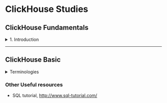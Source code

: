 # ClickHouse Studies


## ClickHouse Fundamentals 

<details>
  <summary>1. Introduction</summary>

# Basics

## ClickHouse Install
- ClickHouse - ClickStream + Datawarehouse
- What is OLAP?
- Install ClickHouse
    - [Quick install](https://clickhouse.com/docs/en/install)
    - `curl https://clickhouse.com/ | sh` : Download Clickhouse locally
        - OK for study, testing purpose. Not for prod.
    - `./clickhouse` : Run the following command to start clickhouse-local
    - `SHOW DATABASES;`

    - `sudo clickhouse start` : Start clickhouse-server 
    - `clickhouse-client --password` : Start clickhouse-client
- ClickHouse Keeper - TBadded

## [Docker Desktop installation in Windows](https://docs.docker.com/desktop/install/windows-install/)
- Turn Windows features on or off
    - [Hyper-V only for certain windows](https://www.ubackup.com/enterprise-backup/windows-11-hyper-v-not-showing.html#:~:text=Way%201.,-Enable%20Hyper%2DV&text=Launch%20Control%20Panel%2C%20open%20Turn,V%20features%20and%20click%20OK.) such as window 10/11 pro
    - Windows Subsystem for Linux
    - `wsl --version` - to find out the version
    - `wsl --update`
    - `wsl --set-default-version 1/2` - whichever version 1 or 2 you want
    - `docker version` : show both Client and Server versions
    - `docker images` : list images you have got
- Clickhouse images
    - `docker pull clickhouse/clickhouse-client` : clickhouse/clickhouse-client
    - `clickhouse/clickhouse-server image` 
    - `docker pull clickhouse/clickhouse-keeper` : [ClickHouse Keeper](https://hub.docker.com/r/clickhouse/clickhouse-keeper) (clickhouse-keeper), https://clickhouse.com/docs/en/guides/sre/keeper/clickhouse-keeper
    - `docker pull clickhouse/upgrade-check`
- ClickHouse 
    - http://localhost:8123/play
    - clickhouse client uses TCP interface to connect to the server
    - Install Ubunto on VMWareWorkstation pro, https://www.youtube.com/watch?v=luhHDo4ei34&t=3s
    - `sudo docker run hello-world`
    - `sudo docker run -d --name clickhouse-for-course --ulimit nofile=262144:262144 clickhouse/clickhouse-server`
    - `sudo docker container ls` or `docker container ls`
    - `sudo docker exec -it d7 /bin/bash`


</details>

---

## ClickHouse Basic 
<details>
  <summary>Terminologies</summary>

- **[Common Table Expression(CTE)](https://www.atlassian.com/data/sql/using-common-table-expressions)** 
    - It is also known as sub-query factoring or with clause.
    - Example table : employeeID, employeeName, Salary

    ```
        SELECT * FROM employeedb;

        -- Fetch employees who earn more than average salary of all employees 
        -- Option 1
        -- use average_salary as alias 
        -- list column inside the alias. In this case, avg_salary
        with average_salary (avg_salary) as 
           (
            select cast (avg(salary) as int) from emloyeedb
           )
        select * 
        from employeedb edb, average_salary av
        where edb.salary > av.avg_sal;  -- There is no table col with average_salary and you need to create a new query for it. Instead, you could use with clause.
    ```

    ```
        table colums: store_id, store_name, product, quantity, cost
        select * from sales;
        -- MAIN QUERY: Find stores whose sales are better than average sales across all stores
        -- 1. Find total sales per each store - total_sales
            select s.store_id, sum(cost) as total_sales_per_store
            from sales s
            group by s.store_id;
        -- 2. Find average sales with respect to all the stores avg_sales 
        -- We need to reuse the 
        -- 3. Find the stores where total_sales > avg_sales of all stores
    - Another example
        ```
            select
                avg(price)
            from uk_price_paid
            where town = my_town;

            with most_expensive as (
                select * from uk_price_paid
                order by price desc
                limit 10
            )
            select
                avg(price)
            from most_expensive;
        
        ```


    ```
- **Data Types**
    - <ins> Integer types:</ins> signed and unsigned integers (UInt8, UInt16, UInt32, UInt64, UInt128, UInt256, Int8, Int16, Int32, Int64, Int128, Int256)
    - <ins> Floating-point numbers:</ins> floats(Float32 and Float64) and Decimal values
    - <ins> Boolean:</ins> ClickHouse has a Boolean type
    - <ins> Strings:</ins> String and FixedString
    - <ins> Dates:</ins> use Date and Date32 for days, and DateTime and DateTime64 for instances in time
    - <ins> JSON:</ins> the JSON object stores a JSON document in a single column
    - <ins> UUID:</ins> a performant option for storing UUID values
    - <ins> Low cardinality types:</ins> use an Enum when you have a handful of unique values, or use LowCardinality when you have up to 10,000 unique values of a column
    - <ins> Arrays:</ins> any column can be defined as an Array of values
    - <ins> Maps:</ins> use Map for storing key/value pairs
    - <ins> Aggregation function types:</ins> use SimpleAggregateFunction and AggregateFunction for storing the intermediate status of aggregate function results
    - <ins> Nested data structures:</ins> A Nested data structure is like a table inside a cell
    - <ins> Tuples:</ins> A Tuple of elements, each having an individual type.
    - <ins> Nullable:</ins> Nullable allows you to store a value as NULL when a value is "missing" (instead of the column settings its default value for the data type)
    - <ins> IP addresses:</ins> use IPv4 and IPv6 to efficiently store IP addresses
    - <ins> Geo types:</ins> for geographical data, including Point, Ring, Polygon and MultiPolygon
    - <ins> Special data types:</ins> including Expression, Set, Nothing and Interval
- **Datatypes (Interesting)**
    - ***Arrays*** - e.g use function ids Array(UInt32) or use square brackets [ ] 
    - ***[Nullable](https://clickhouse.com/docs/en/sql-reference/data-types/nullable)*** - It is not recommended to use Nullable unless you have to for your use case. 
        - If metric is not Nullable, the value would be 0.
        - To store Nullable type values in a table column, ClickHouse uses a separate file with NULL masks in addition to normal file with values. Mask of 0s and 1s. 
        - Whenever you query, that hidden cols get joined with the actual cols.
        - It has overhead both storage and CPU processing.
        - ***IMPORTANT NOTE:*** Using Nullable almost always negatively affects performance, keep this in mind when designing your databases.
    - ***Enums*** - if you have string cols, you can use Enum.
    - ***[LowCardinality](https://clickhouse.com/docs/en/sql-reference/data-types/lowcardinality)*** - It is highly recommended to use with strings.
        - Useful when you have a column with a relatively small number of unique values
        - Stores values as integers - use dictionary encoding
        - Advantage over Enums:
            - You can dynamically add new values and you don't need to know all the unique values at the time of table creation 

        ```
            CREATE TABLE lc_t
            (
                `id` UInt16,
                `strings` LowCardinality(String)
            )
            ENGINE = MergeTree()
            ORDER BY id
        ```

- **Database**
    - ***Predefined databases***
        - <ins>default</ins> : Initially empty, it will contain tables that are created witout specifying a database
        - <ins>system</ins> : Contains over 60 system tables that maintain all sorts of details and metadata about your clickhouse deployment
        - <ins>INFORMATION_SCHEMA</ins> : Named after an ANSI standard, this database contains metadata about columns, tables, schemas and views (which are alraedy found in the system database)
- **Data Ingestion**
    - To get data in, there are various ways to insert data into clickhouse
    - Ways to ingest data into ClickHouse
        - upload CSV file
        - ClickPipes - currently works for Kafka
            - Kafka is a recommended way.
        - Clickhouse-client and clickhouse-local
        - Messaging service - Kafka, RabbitMQ, SQS, etc.
        - Integration service - Airbute, dbt, Vector, etc.
        - Migrate from another database
        - Client application - Java, Go, Python, etc.
    - Questions to ask when doing data ingestion
        - Where is your data now?
        - What format is your data in? input format to read 
    - Data location
        - Cloud => AWS S3, GCP gcs function, Azure blob - There are table functions for each cloud provider and they provide a table-like interface to files
        - Databases => PostgreSQL, MySQL, MongoDB, SQLite, Any other db ODBC, JDBC => SELECT, INSERT 
        - Open table format => iceberg, hudi, delta lake
        - Services => Kakfa, RabbitMQ, Redis, Hadoop, NATS => Table Engine
- **Data Ingestion Options**
    - local file 
        - `cat yourfile.csv | ./clickhouse client --query="INSERT INTO yourfile.calculate_average FORMAT CSV"`
    - ETL tools - 
    - Kafka, etc.
- **Functions**
    - There are different functions categories:
        - [**regular functions**](https://clickhouse.com/docs/en/sql-reference/functions) -> functions --> they apply to each row separately. Regular functions work as if they are applied to each row separately (for each row, the result of the function does not depend on the other rows)
        - `select lower(town) from uk_price_paid`
        - `select count() from system_functions;`
        - [**aggregate functions**](https://clickhouse.com/docs/en/sql-reference/aggregate-functions) - computation is made based on the values of multiple rows. Aggregate functions accumulate a set of values from various rows (i.e. they depend on the entire set of rows).
            - Aggregate functions work in the normal way as expected by database experts.
            - ClickHouse also supports:
              - Parametric aggregate functions, which accept other parameters in addition to columns.
              - Combinators, which change the behavior of aggregate functions.
            - The list of aggregate functions can be found in this link, https://clickhouse.com/docs/en/sql-reference/aggregate-functions/reference.
            - count, min/max, sum, avg, median, quantile/quantiles - and their variants, any - selects the first encountered value, uniqExact/uniqTheta/uniqHLL12/uniqCombined - (approximate) count of unique values of a column
            - Another groups - statistics
                - varPop/stddevPop/covarPop
                - simpleLinearRegression
                - stochasticLinearRegression/stochasticLogisticRegression
                - corr (the Pearson correlation coefficient)/rankCorr
                - topK/topKWeighted
                - studentTTeset/welchTTest/meanZTest/mannWhitneyUTest, etc (behind the scene, they are C++ functions)

            - `select quantile(0.90)(price) from uk_price_paid`
        - **[Aggregate function combinators](https://clickhouse.com/docs/en/sql-reference/aggregate-functions/combinators)** - Take any aggregate functions and append combinators to it
            - The name of an aggregate function can have a suffix appended to it. This changes the way the aggregate function works.
            - There are so many permutations
            - Other combinators

|Suffix|Description|
|---|---|
|Array|Allows the aggregate function to work with arrays|
|Map|Allows for aggregate function to work with maps|
|SimpleState|Returns a SimpleAggregate Function data type|
|State|Returns an AggregateFunction data type|
|Merge|Merges the intermediate state with the final state of the aggregation|
|MergeState|Similar to Merge, but returns an AggregateFunction type(instead of the result)|
|ForEach|Aggregates over arrays of values|
|OrDefault/OrNull|If there is no input, the default value of the data type is returned(or null)|
|Resample|Lets you divide data into groups and aggregate over the smaller groups|

        - **table functions** --> [for creating table](Table functions are methods for constructing tables.)
        - **[User defined functions](https://clickhouse.com/docs/en/sql-reference/functions/udf)** - Can use SQL based and they are based on lambda expression
            `select arrayMap((x,y) -> lcm(x,y), [7, 10, 15], [9, 100, 120])`
        
        
- **[Granule](https://clickhouse.com/docs/en/engines/table-engines/mergetree-family/mergetree#mergetree-data-storage)** - It is a batch of rows of fixed size which addresses with the primary key. The default value is 8,192 rows per batch. 
    - A granule is the smallest indivisible data set that ClickHouse reads when selecting data. ClickHouse does not split rows or values, so each granule always contains an integer number of rows. The first row of a granule is marked with the value of the primary key for the row.
- **[Input Format](https://clickhouse.com/docs/en/interfaces/formats)** 
    - Clickhouse supports various types of data formats. Popular formats like:
        - Protobuf
        - Avro
        - Parquet
        - Arrow
        - ORC
        - CSV, TSV
        - 20+ formats for JSON data 
- **MergeTree Table** - tbadded
- **Table Engine** : determins
    - How and where the table data is stored
    - Which queries are supported
    - Concurrent data access
    - Whether multithreaded requests are possible
    - How data is replicated.
    - Use ENGINE clause to specify a table engine 
    - ***Table Engine : Popular speical Table Engines*** that provide a unique and useful purpose
        - <ins>Dictionary</ins> - represent dictionary data as a table
        - <ins> View </ins> - implement views ONLY. It only stores SELECT query, no data
        - <ins> Materialized View </ins> - Stores the actual data from a corresponding SELECT query
        - <ins> File </ins> - Useful for exporting table data to a file or converting data from one format to another (csv, TSV, JSON, XML or more)
        - <ins> URL</ins> - Similar to File, but queries data from a remote HTTP/HTTPs server
        - <ins> Memmory </ins> - Stores data only in memory (data is lost on restart), useful for testing
- **[Partition](https://clickhouse.com/docs/en/engines/table-engines/mergetree-family/custom-partitioning-key)**
    - Partitioning is available for the MergeTree family tables, including replicated tables and materialized views.
    - A partition is a logical combination of records in a table by a specified criterion. You can set a partition by an arbitrary criterion, such as by month, by day, or by event type. 
    - Each partition is stored separately to simplify manipulations of this data. When accessing the data, ClickHouse uses the smallest subset of partitions possible
    - Partitions improve performance for queries containing a partitioning key because ClickHouse will filter for that partition before selecting the parts and granules within the partition.
    - **Recommendation :** If you want to improve query performance, focuson defining a good primary key or write a projection or create a materialised view. In most cases, you don't need a partition key. Choose a good clever primary key instead
- **[Primary Key](https://clickhouse.com/docs/en/guides/creating-tables#:~:text=The%20primary%20key%20of%20a,the%20primary%20key%20index%20file.) and Primary Indexes**
    - primary keys in ClickHouse are **not unique** for each row in a table
    - The primary key of a ClickHouse table determines how the data is sorted when written to disk.
    - Every 8,192 rows or 10MB of data (referred to as the index granularity) creates an entry in the primary key index file. This granularity concept creates a sparse index that can easily fit in memory, and the granules represent a stripe of the smallest amount of column data that gets processed during SELECT queries
    - The primary key can be defined using the PRIMARY KEY parameter. If you define a table without a PRIMARY KEY specified, then the key becomes the tuple specified in the ORDER BY clause. If you specify both a PRIMARY KEY and an ORDER BY, the primary key must be a subset of the sort order.
    - All the following Optoin 1, 2 & 3 are the same even though the location of PRIMARY KEY() is different.
    - Syntax Options
        - Option 1 - Defining inside the coloum list

            ```
            CREATE TABLE option1_table
            (
                use_id UInt32,
                message String,
                timestamp DateTime
                metric Decimal(30,2)
                PRIMARY KEY (user_id, timestamp)
            )
            ENGINE = MergeTree
            ```
        - Option 2 - Defining PRIMARY KEY after the TABLE ENGINE

            ```
            CREATE TABLE option2_table
            (
                use_id UInt32,
                message String,
                timestamp DateTime
                metric Decimal(30,2)
            )
            ENGINE = MergeTree
            PRIMARY KEY (user_id, timestamp)
            ```
        - Option 3 - you can have primary key and sort order that are different, but there must be some consistency

            ```
            CREATE TABLE option3_table
            (
                use_id UInt32,
                message String,
                timestamp DateTime
                metric Decimal(30,2)
                PRIMARY KEY(user_id, timestamp)
            )
            ENGINE = MergeTree
            ORDER BY (user_id, timestamp, message)

            ```
    - **Good candidates for primary key columns**
        - lots of queries on a column - if you query a column frequently, adding it to the primary key means its values are indexed and making for faster query performance
        - Order by cardinality in ascedning order, LowCardinality first
    - **Options for creating additional primary indexes**
        - ***Create two tables for the same data*** And the second table with a different primary key 
        - ***Use a projection*** : you can use a single table, but clickhouse creates a hidden table that stores the data sorted in a different day 
        - ***Use a materialized view*** : Stores a data in a separate table based on a SELECT statement, sort the data in the SELECT statement
        - ***Define a skipping index***
    - Further reading
        - [How Clickhouse primary key works and how to choose it](https://medium.com/datadenys/how-clickhouse-primary-key-works-and-how-to-choose-it-4aaf3bf4a8b9)
        - [A Practical Introduction to Primary Indexes in ClickHouse](https://clickhouse.com/docs/en/optimize/sparse-primary-indexes)

- **String functions** - it is part of regular functions
    - **[Manipulating strings](https://clickhouse.com/docs/en/sql-reference/functions/string-functions)** - lower, upper, trim, normalize, encode
    
    - **[Searching strings](https://clickhouse.com/docs/en/sql-reference/functions/string-search-functions)** - Looking for a needle or pattern in a haystack
        - position(haystack, needle[, start_pos])

        ```
        -- How many streets in UK that contains 'King'
        select
            count()
        from uk_price_paid
        where 
            position(street, 'KING') > 0;
        ```
    - Another example

        ```
        select 
            count()
        from uk_price_paid
        where
            multiFuzzyMatchAny(street, 1, ['KING']);
        

        -- Example
            select distinct
                street,
                multiSearchAllPositionsCaseInsensitive(
                    street,
                    ['abbey', 'road']
                ) as positions
            from uk_price_paid
            where not has (positions,0);
        -- Example - want to know the most expensive in town, and which street it is located, https://clickhouse.com/docs/en/sql-reference/aggregate-functions/reference/argmax#:~:text=Calculates%20the%20arg%20value%20for,first%20of%20these%20values%20encountered.
            select
                town,
                max(price),
                -- instead of using subquery, you can use argMax function
                argMax(street, price)
            from uk_price_paid
            group by town;


        ```

    - **[Searching and replacing in strings](https://clickhouse.com/docs/en/sql-reference/functions/string-replace-functions)** - Replacing a needle or pattern in a haystack

- **[Table Function Example](https://clickhouse.com/docs/en/sql-reference/table-functions)**
    - Table functions typically require:
        - URL or path
        - Credentials
        - data format
        - schema
    - Cloud example
    ```
        SELECT timestamp, message
        FROM s3(
            'https://s3.ap-southeast-2.com/data.helloworld{1..3}.csv', --files 1,2,3
            aws_access_key_id,
            aws_secret_access_key,
            'CSV', --data format
            'timestamp UInt64, level String, message String' --data schema inference 
        )
    ```
    - PostgreSQL
        - The database table functions typically require:
            - hostname
            - database name
            - table name
            - credentials
    ```
        SELECT * 
        FROM postgresql(
            'postgre_server:5432', --hostname
            'postgre_database', -- db name
            'postgre_table', -- table name
            'user', --credentials
            'password'
        );
    ```
    - JSON data from Kafka topic
        - Use the Kafka table engine
        - Use clickpipes if you are using clickhouse cloud
    ```
        CREATE TABLE my_table (
            timestamp UInt64,
            level String,
            message String
        )
        ENGINE = Kafka
        SETTINGS    kafka_broker_list = 'localhost:9092',
                    kafka_topic_list = 'my_topic'
                    kafka_group_name = 'group1', 
                    kafka_format = 'JSONEachRow',
                    kafka_num_consumers = '4';
    ```
- **Table functions vs Table Engines**
|Table functions|Table Engines|
|---|---|
|Allow you construct tables from various sources|Some table engine proxy queries to external sources (similar to how the functions work), but looks like a "normal table"|

- Table engines acts as proxies to the external resource, -- behind the scene, it will stream the data from S3. 
    - Streaming data is slow. Therefore, it is not practical to be used in everyday queries. Only for ad-hoc query.
    ```
        CREATE TABLE my_s3_table(
            message String,
            timestamp UInt64
        )
        ENGINE=s3( 
            'https://.../my_bucket/my-file.csv.gz',
            aws_access_key_id,
            aws_secret_access_key,
            'CSV',
            'gzip'
        )
    ```

- **View**
    - **What is view?**
        - The concept of views in ClickHouse is similar to views in other DBMSs.
        - The contents of a view table are based on the results of a SELECT query

    - **What is a materialized view?**
        - A materialized view is a special trigger that stores the result of a SELECT query on data, as it is inserted, into a target table.
        - There are many use cases. One of them is making certain queries work faster.
        - Every materialized view must have a source table.
        - When an INSERT happens to the source table of the SELECT query, the query is executed on newly-inserted rows and the result is inserted into the MV table.
        - ![Materialised View](./img/mvview.png)
        - Materialized view never goes back tot he source_table.
        - Read this blog post from clickhouse, [Using Materialized Views in ClickHouse](https://clickhouse.com/blog/using-materialized-views-in-clickhouse)
        - [Create views](https://clickhouse.com/docs/en/sql-reference/statements/create/view#materialized-view)

    - **DO and DON'ts about Materialized View**
        - Avoid using POPULATE, it creates a table behind the scene and the table name is random
            - clickhouse implicityly create inner.{uuid}
        - Use TO clause and Create your own MV table 
    - **3 step process to define MV**
        - Define the destination table
        - Define the Materialized View using TO clause, not POPULATE - "to" the destination table
        - Populate the destination table with historic data 

        ```
            -- STEP ONE - CREATE THE DESTINATION TABLE
            -- ========================================
            create table uk_price_by_town_dest (
                price UInt32,
                date Date,
                street LowCardinality(String),
                town LowCardinality(String),
                district LowCardinality(String)
            )
            engine = MergeTree
            order by town;

            -- STEP TWO : DEFINE THE MATERIALIZED VIEW USING TO CLAUSE
            -- =======================================================
            create materialized view uk_price_by_town_view_dest
            to uk_price_by_town_dest
            as select
                price,
                date,
                street,
                town, 
                district
                from uk_price_paid
                where date >= toDate('2024-02-14');
            
            -- STEP THREE : - Populate the destination table with historic data 
            --=================================================================
            insert into uk_price_by_town_dest
                select
                price,
                date,
                street,
                town, 
                district
                from uk_price_paid
                where date <= toDate('2024-02-14');
            
            -- STEP FOUR : Verify
            --======================================
        ```
    - **When to use a normal view?**
        - The results of the view change often - which are not great candidates for materialized views
        - The results of the view are not used very often - relative to the rate at which the result change
        - the query is NOT RESOURCE INTENSIVE, it is not expensive to run the query over and over again.
        - NOTE : If your use case does not fit these above limited scenarios, consider defining a materialized view

## SQL and other fundamentals concepts for ClickHouse

- Cardinality
- Multithreading and Multithreaded request
- Namespace
- Partitioning
- Primary Key 
- UnsignedInt vs SignedInt
- View

</details>

### Other Useful resources
- SQL tutorial, http://www.sql-tutorial.com/
